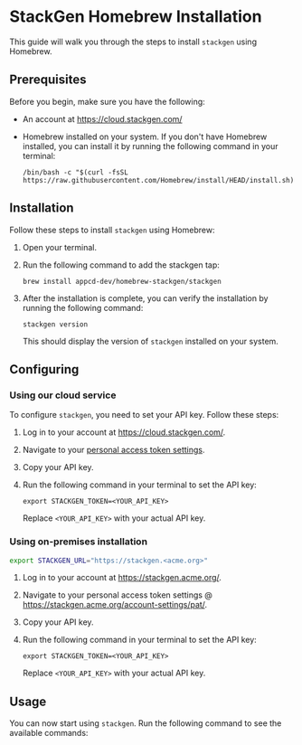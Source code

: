 # StackGen Homebrew Installation

This guide will walk you through the steps to install `stackgen` using Homebrew.

## Prerequisites

Before you begin, make sure you have the following:

- An account at <https://cloud.stackgen.com/>
- Homebrew installed on your system. If you don't have Homebrew installed, you can install it by running the following command in your terminal:

    ```shell
    /bin/bash -c "$(curl -fsSL https://raw.githubusercontent.com/Homebrew/install/HEAD/install.sh)"
    ```

## Installation

Follow these steps to install `stackgen` using Homebrew:

1. Open your terminal.

2. Run the following command to add the stackgen tap:

     ```shell
     brew install appcd-dev/homebrew-stackgen/stackgen
     ```

3. After the installation is complete, you can verify the installation by running the following command:

     ```shell
     stackgen version
     ```

     This should display the version of `stackgen` installed on your system.

## Configuring

### Using our cloud service

To configure `stackgen`, you need to set your API key. Follow these steps:

1. Log in to your account at <https://cloud.stackgen.com/>.

2. Navigate to your [personal access token settings](https://cloud.stackgen.com/account-settings/pat/).

3. Copy your API key.

4. Run the following command in your terminal to set the API key:

     ```shell
     export STACKGEN_TOKEN=<YOUR_API_KEY>
     ```

     Replace `<YOUR_API_KEY>` with your actual API key.

### Using on-premises installation

```sh
export STACKGEN_URL="https://stackgen.<acme.org>"
```

1. Log in to your account at <https://stackgen.acme.org/>.

2. Navigate to your personal access token settings @ <https://stackgen.acme.org/account-settings/pat/>.

3. Copy your API key.

4. Run the following command in your terminal to set the API key:

     ```shell
     export STACKGEN_TOKEN=<YOUR_API_KEY>
     ```

     Replace `<YOUR_API_KEY>` with your actual API key.

## Usage

You can now start using `stackgen`. Run the following command to see the available commands:
